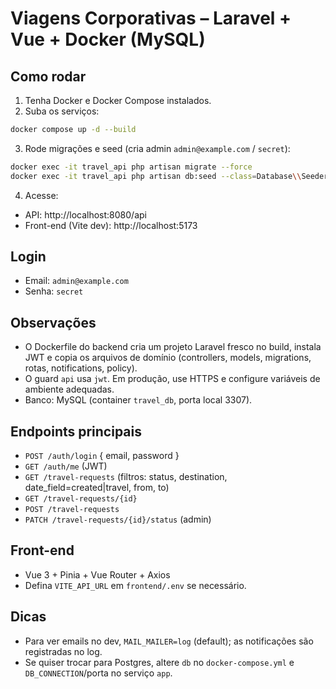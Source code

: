 # Viagens Corporativas – Laravel + Vue + Docker (MySQL)

## Como rodar
1) Tenha Docker e Docker Compose instalados.
2) Suba os serviços:
```bash
docker compose up -d --build
```
3) Rode migrações e seed (cria admin `admin@example.com` / `secret`):
```bash
docker exec -it travel_api php artisan migrate --force
docker exec -it travel_api php artisan db:seed --class=Database\\Seeders\\AdminUserSeeder --force
```
4) Acesse:
- API: http://localhost:8080/api
- Front-end (Vite dev): http://localhost:5173

## Login
- Email: `admin@example.com`
- Senha: `secret`

## Observações
- O Dockerfile do backend cria um projeto Laravel fresco no build, instala JWT e copia os arquivos de domínio (controllers, models, migrations, rotas, notifications, policy).
- O guard `api` usa `jwt`. Em produção, use HTTPS e configure variáveis de ambiente adequadas.
- Banco: MySQL (container `travel_db`, porta local 3307).

## Endpoints principais
- `POST /auth/login` { email, password }
- `GET /auth/me` (JWT)
- `GET /travel-requests` (filtros: status, destination, date_field=created|travel, from, to)
- `GET /travel-requests/{id}`
- `POST /travel-requests`
- `PATCH /travel-requests/{id}/status` (admin)

## Front-end
- Vue 3 + Pinia + Vue Router + Axios
- Defina `VITE_API_URL` em `frontend/.env` se necessário.

## Dicas
- Para ver emails no dev, `MAIL_MAILER=log` (default); as notificações são registradas no log.
- Se quiser trocar para Postgres, altere `db` no `docker-compose.yml` e `DB_CONNECTION`/porta no serviço `app`.
